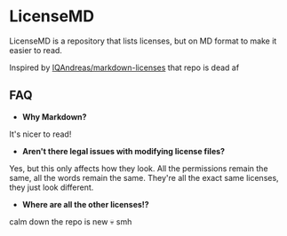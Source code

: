 # LicenseMD

LicenseMD is a repository that lists licenses, but on MD format to make it easier to read.

Inspired by [IQAndreas/markdown-licenses](https://github.com/IQAndreas/markdown-licenses) that repo is dead af

## FAQ

- **Why Markdown?**

It's nicer to read!


- **Aren't there legal issues with modifying license files?**

Yes, but this only affects how they look. All the permissions remain the same, all the words remain the same. They're all the exact same licenses, they just look different.

- **Where are all the other licenses!?**

calm down the repo is new 💀 smh

